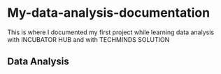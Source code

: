 # My-data-analysis-documentation
This is where I documented my first project while learning data analysis with INCUBATOR HUB  and with TECHMINDS SOLUTION
## Data Analysis
